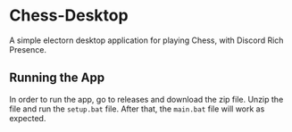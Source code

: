 # Chess-Desktop
A simple electorn desktop application for playing Chess, with Discord Rich Presence. 

## Running the App
In order to run the app, go to releases and download the zip file. Unzip the file and run the `setup.bat` file. After that, the `main.bat` file will work as expected.
